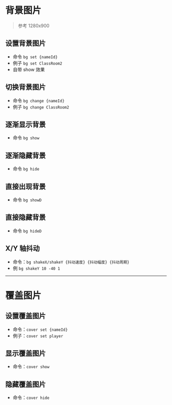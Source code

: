 # 背景图片

> 参考 1280x900

## 设置背景图片

- 命令 `bg set {nameId}`
- 例子 `bg set ClassRoom2`
- 自带 show 效果

## 切换背景图片

- 命令 `bg change {nameId}`
- 例子 `bg change ClassRoom2`

## 逐渐显示背景

- 命令 `bg show`

## 逐渐隐藏背景

- 命令 `bg hide`

## 直接出现背景

- 命令 `bg showD`

## 直接隐藏背景

- 命令 `bg hideD`

## X/Y 轴抖动

- 命令：`bg shakeX/shakeY {抖动速度} {抖动幅度} {抖动周期}`
- 例 `bg shakeY 10 -40 1`

---

# 覆盖图片

## 设置覆盖图片

- 命令：`cover set {nameId}`
- 例子：`cover set player`

## 显示覆盖图片

- 命令：`cover show`

## 隐藏覆盖图片

- 命令：`cover hide`
